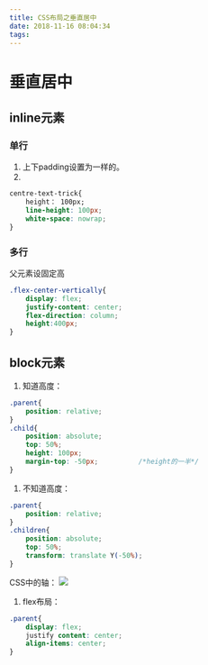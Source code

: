 ```yaml
---
title: CSS布局之垂直居中
date: 2018-11-16 08:04:34
tags:
---
```

# 垂直居中
## inline元素
### 单行
1. 上下padding设置为一样的。
1. 
```CSS
centre-text-trick{
    height： 100px;
    line-height: 100px;
    white-space: nowrap;
}
```

### 多行
父元素设固定高
```CSS
.flex-center-vertically{
    display: flex;
    justify-content: center;
    flex-direction: column;
    height:400px;
}
```
## block元素
1. 知道高度： 
```CSS
.parent{
    position: relative;
}
.child{
    position: absolute;
    top: 50%;
    height: 100px;
    margin-top: -50px;          /*height的一半*/
}
```
1. 不知道高度：
```CSS
.parent{
    position: relative;
}
.children{
    position: absolute;
    top: 50%;
    transform: translate Y(-50%);
}
```
CSS中的轴：
![](http://ww1.sinaimg.cn/large/abbc1cebgy1fy2kyqijk6j20cd0bqjtv.jpg)
1. flex布局：
```CSS
.parent{
    display: flex;
    justify content: center;
    align-items: center;
}
```